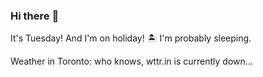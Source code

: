 ### Hi there :wave:

It's Tuesday! And I'm on holiday! :desert_island: I'm probably sleeping.

Weather in Toronto: who knows, wttr.in is currently down...
